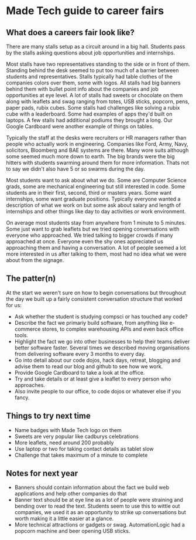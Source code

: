# Made Tech guide to career fairs

## What does a careers fair look like?

There are many stalls setup as a circuit around in a big hall. Students pass by the stalls asking questions about job opportunities and internships.

Most stalls have two representatives standing to the side or in front of them. Standing behind the desk seemed to put too much of a barrier between students and representatives. Stalls typically had table clothes of the companies colors over them, some with logos. All stalls had big banners behind them with bullet point info about the companies and job opportunities at eye level. A lot of stalls had sweets or chocolate on them along with leaflets and swag ranging from totes, USB sticks, popcorn, pens, paper pads, rubix cubes. Some stalls had challenges like solving a rubix cube with a leaderboard. Some had examples of apps they'd built on laptops. A few stalls had additional podiums they brought a long. Our Google Cardboard were another example of things on tables.

Typically the staff at the desks were recruiters or HR managers rather than people who actually work in engineering. Companies like Ford, Army, Navy, solicitors, Bloomberg and BAE systems are there. Many wore suits although some seemed much more down to earth. The big brands were the big hitters with students swarming around them for more information. Thats not to say we didn't also have 5 or so swarms during the day.

Most students want to ask about what we do. Some are Computer Science grads, some are mechanical engineering but still interested in code. Some students are in their first, second, third or masters years. Some want internships, some want graduate positions. Typically everyone wanted a description of what we work on but some ask about salary and length of internships and other things like day to day activities or work environment.

On average most students stay from anywhere from 1 minute to 5 minutes. Some just want to grab leaflets but we tried opening conversations with everyone who approached. We tried talking to bigger crowds if many approached at once. Everyone even the shy ones appreciated us approaching them and having a conversation. A lot of people seemed a lot more interested in us after talking to them, most had no idea what we were about from the signage.

## The patter(n)

At the start we weren't sure on how to begin conversations but throughout the day we built up a fairly consistent conversation structure that worked for us:

 - Ask whether the student is studying compsci or has touched any code?
 - Describe the fact we primariy build software, from anything like e-commerce stores, to complex warehousing APIs and even back office tools.
 - Highlight the fact we go into other businesses to help their teams deliver better software faster. Several times we described moving organisations from delivering software every 3 months to every day.
 - Go into detail about our code dojos, hack days, retreat, blogging and advise them to read our blog and github to see how we work.
 - Provide Google Cardboard to take a look at the office.
 - Try and take details or at least give a leaflet to every person who approaches.
 - Also invite people to our office, to code dojos or whatever else if you fancy.
 
## Things to try next time

 - Name badges with Made Tech logo on them
 - Sweets are very popular like cadburys celebrations
 - More leaflets, need around 200 probably
 - Use laptop or two for taking contact details as tablet slow
 - Challenge that takes maximum of a minute to complete

## Notes for next year

 - Banners should contain information about the fact we build web applications and help other companies do that
 - Banner text should be at eye line as a lot of people were straining and bending over to read the text. Students seem to use this to wittle out companies, we used it as an opportunity to strike up conversations but worth making it a little easier at a glance.
 - More technical attractions or gadgets or swag. AutomationLogic had a popcorn machine and beer opening USB sticks.
